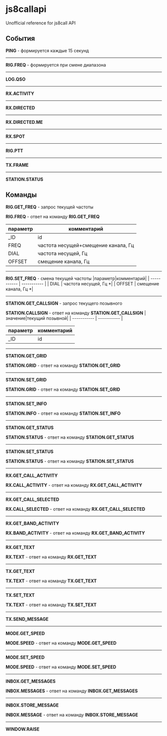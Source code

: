 # js8callapi
Unofficial reference for js8call API

## События

**PING** - формируется каждые 15 секунд

---
**RIG.FREQ** - формируется при смене диапазона

---
**LOG.QSO**

---
**RX.ACTIVITY**

---
**RX.DIRECTED**

---
**RX.DIRECTED.ME**

---
**RX.SPOT**

---
**RIG.PTT**

---
**TX.FRAME**

---
**STATION.STATUS**


## Команды

**RIG.GET_FREQ** - запрос текущей частоты

**RIG.FREQ** - ответ на команду **RIG.GET_FREQ**

|параметр|комментарий|
| ----------- | ----------- |
|_ID|id|
|FREQ|частота несущей+смещение канала, Гц|
|DIAL|частота несущей, Гц|
|OFFSET|смещение канала, Гц|

---
**RIG.SET_FREQ** - смена текущей частоты
|параметр|комментарий|
| ----------- | ----------- |
| DIAL | частота несущей, Гц *|
| OFFSET | смещение канала, Гц *|

---
**STATION.GET_CALLSIGN** - запрос текущего позывного

**STATION.CALLSIGN** - ответ на команду **STATION.GET_CALLSIGN**
|значение|текущий позывной|
| ----------- | ----------- |

|параметр|комментарий|
| ----------- | ----------- |
|_ID|id|

---
**STATION.GET_GRID**

**STATION.GRID** - ответ на команду **STATION.GET_GRID** 

---
**STATION.SET_GRID**

**STATION.GRID** - ответ на команду **STATION.SET_GRID**

---
**STATION.SET_INFO**

**STATION.INFO** - ответ на команду **STATION.SET_INFO**

---
**STATION.GET_STATUS**

**STATION.STATUS** - ответ на команду **STATION.GET_STATUS**

---
**STATION.SET_STATUS**

**STATION.STATUS** - ответ на команду **STATION.SET_STATUS**

---
**RX.GET_CALL_ACTIVITY**

**RX.CALL_ACTIVITY** - ответ на команду **RX.GET_CALL_ACTIVITY**

---
**RX.GET_CALL_SELECTED**

**RX.CALL_SELECTED** - ответ на команду **RX.GET_CALL_SELECTED**

---
**RX.GET_BAND_ACTIVITY**

**RX.BAND_ACTIVITY** - ответ на команду **RX.GET_BAND_ACTIVITY**

---
**RX.GET_TEXT**

**RX.TEXT** - ответ на команду **RX.GET_TEXT**

---
**TX.GET_TEXT**

**TX.TEXT** - ответ на команду **TX.GET_TEXT**

---
**TX.SET_TEXT**

**TX.TEXT** - ответ на команду **TX.SET_TEXT**

---
**TX.SEND_MESSAGE**

---
**MODE.GET_SPEED**

**MODE.SPEED** - ответ на команду **MODE.GET_SPEED**

---
**MODE.SET_SPEED**

**MODE.SPEED** - ответ на команду **MODE.SET_SPEED**

---
**INBOX.GET_MESSAGES**

**INBOX.MESSAGES** - ответ на команду **INBOX.GET_MESSAGES**

---
**INBOX.STORE_MESSAGE**

**INBOX.MESSAGE** - ответ на команду **INBOX.STORE_MESSAGE**

---
**WINDOW.RAISE**

